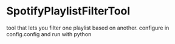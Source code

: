 # SpotifyPlaylistFilterTool

tool that lets you filter one playlist based on another. 
configure in config.config and run with python
